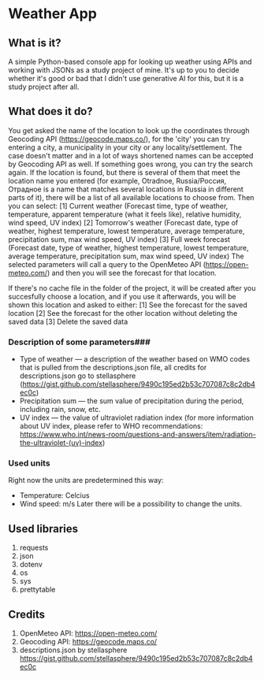 # Weather App

## What is it?
A simple Python-based console app for looking up weather using APIs and working with JSONs as a study project of mine. It's up to you to decide whether it's good or bad that I didn't use generative AI for this, but it is a study project after all.

## What does it do?
You get asked the name of the location to look up the coordinates through Geocoding API (https://geocode.maps.co/), for the 'city' you can try entering a city, a municipality in your city or any locality/settlement. The case doesn't matter and in a lot of ways shortened names can be accepted by Geocoding API as well.
If something goes wrong, you can try the search again.
If the location is found, but there is several of them that meet the location name you entered (for example, Otradnoe, Russia/Россия, Отрадное is a name that matches several locations in Russia in different parts of it), there will be a list of all available locations to choose from.
Then you can select:
[1] Current weather (Forecast time, type of weather, temperature, apparent temperature (what it feels like), relative humidity, wind speed, UV index)
[2] Tomorrow's weather (Forecast date, type of weather, highest temperature, lowest temperature, average temperature, precipitation sum, max wind speed, UV index)
[3] Full week forecast (Forecast date, type of weather, highest temperature, lowest temperature, average temperature, precipitation sum, max wind speed, UV index)
The selected parameters will call a query to the OpenMeteo API (https://open-meteo.com/) and then you will see the forecast for that location.

If there's no cache file in the folder of the project, it will be created after you succesfully choose a location, and if you use it afterwards, you will be shown this location and asked to either:
[1] See the forecast for the saved location
[2] See the forecast for the other location without deleting the saved data
[3] Delete the saved data

### Description of some parameters###
- Type of weather — a description of the weather based on WMO codes that is pulled from the descriptions.json file, all credits for descriptions.json go to stellasphere (https://gist.github.com/stellasphere/9490c195ed2b53c707087c8c2db4ec0c)
- Precipitation sum — the sum value of precipitation during the period, including rain, snow, etc.
- UV index — the value of ultraviolet radiation index (for more information about UV index, please refer to WHO recommendations: https://www.who.int/news-room/questions-and-answers/item/radiation-the-ultraviolet-(uv)-index)

### Used units
Right now the units are predetermined this way:
- Temperature: Celcius
- Wind speed: m/s
Later there will be a possibility to change the units.

## Used libraries
1. requests
2. json
3. dotenv
4. os
5. sys
6. prettytable

## Credits
1. OpenMeteo API: https://open-meteo.com/
2. Geocoding API: https://geocode.maps.co/
3. descriptions.json by stellasphere https://gist.github.com/stellasphere/9490c195ed2b53c707087c8c2db4ec0c
